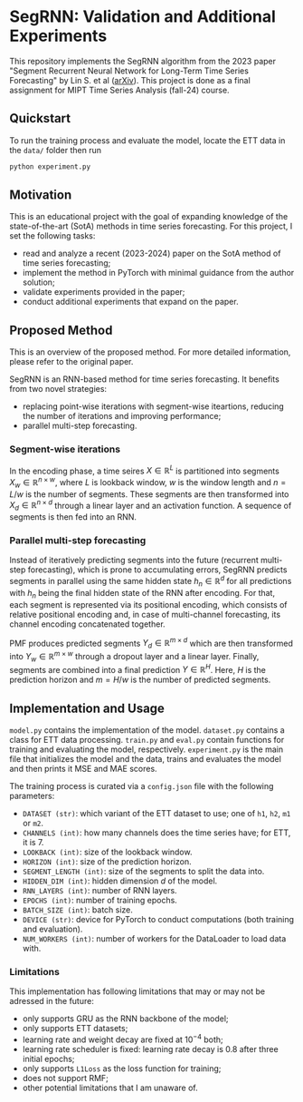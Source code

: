 # SegRNN: Validation and Additional Experiments
This repository implements the SegRNN algorithm from the 2023 paper "Segment Recurrent Neural Network for Long-Term Time Series Forecasting" by Lin S. et al ([arXiv](https://arxiv.org/abs/2308.11200)). This project is done as a final assignment for MIPT Time Series Analysis (fall-24) course.
## Quickstart
To run the training process and evaluate the model, locate the ETT data in the `data/` folder then run
```bash
python experiment.py
```
## Motivation
This is an educational project with the goal of expanding knowledge of the state-of-the-art (SotA) methods in time series forecasting. For this project, I set the following tasks:
* read and analyze a recent (2023-2024) paper on the SotA method of time series forecasting;
* implement the method in PyTorch with minimal guidance from the author solution;
* validate experiments provided in the paper;
* conduct additional experiments that expand on the paper.
## Proposed Method
This is an overview of the proposed method. For more detailed information, please refer to the original paper.

SegRNN is an RNN-based method for time series forecasting. It benefits from two novel strategies:
* replacing point-wise iterations with segment-wise iteartions, reducing the number of iterations and improving performance;
* parallel multi-step forecasting.
### Segment-wise iterations
In the encoding phase, a time seires $X \in \mathbb{R}^L$ is partitioned into segments $X_w \in \mathbb{R}^{n\times w}$, where $L$ is lookback window, $w$ is the window length and $n = L/w$ is the number of segments. These segments are then transformed into $X_d \in \mathbb{R}^{n \times d}$ through a linear layer and an activation function. A sequence of segments is then fed into an RNN.
### Parallel multi-step forecasting
Instead of iteratively predicting segments into the future (recurrent multi-step forecasting), which is prone to accumulating errors, SegRNN predicts segments in parallel using the same hidden state $h_n \in \mathbb{R}^{d}$ for all predictions with $h_n$ being the final hidden state of the RNN after encoding. For that, each segment is represented via its positional encoding, which consists of relative positional encoding and, in case of multi-channel forecasting, its channel encoding concatenated together. 

PMF produces predicted segments $Y_d \in \mathbb{R}^{m\times d}$ which are then transformed into $Y_w \in \mathbb{R}^{m\times w}$ through a dropout layer and a linear layer. Finally, segments are combined into a final prediction $Y \in \mathbb{R}^H$. Here, $H$ is the prediction horizon and $m = H/w$ is the number of predicted segments.
## Implementation and Usage
`model.py` contains the implementation of the model. `dataset.py` contains a class for ETT data processing. `train.py` and `eval.py` contain functions for training and evaluating the model, respectively. `experiment.py` is the main file that initializes the model and the data, trains and evaluates the model and then prints it MSE and MAE scores.

The training process is curated via a `config.json` file with the following parameters:
* `DATASET (str)`: which variant of the ETT dataset to use; one of `h1`, `h2`, `m1` or `m2`.
* `CHANNELS (int)`: how many channels does the time series have; for ETT, it is 7.
* `LOOKBACK (int)`: size of the lookback window.
* `HORIZON (int)`: size of the prediction horizon.
* `SEGMENT_LENGTH (int)`: size of the segments to split the data into.
* `HIDDEN_DIM (int)`: hidden dimension $d$ of the model.
* `RNN_LAYERS (int)`: number of RNN layers.
* `EPOCHS (int)`: number of training epochs.
* `BATCH_SIZE (int)`: batch size.
* `DEVICE (str)`: device for PyTorch to conduct computations (both training and evaluation).
* `NUM_WORKERS (int)`: number of workers for the DataLoader to load data with.
### Limitations
This implementation has following limitations that may or may not be adressed in the future:
* only supports GRU as the RNN backbone of the model;
* only supports ETT datasets;
* learning rate and weight decay are fixed at $10^{-4}$ both;
* learning rate scheduler is fixed: learning rate decay is $0.8$ after three initial epochs;
* only supports `L1Loss` as the loss function for training;
* does not support RMF;
* other potential limitations that I am unaware of.
